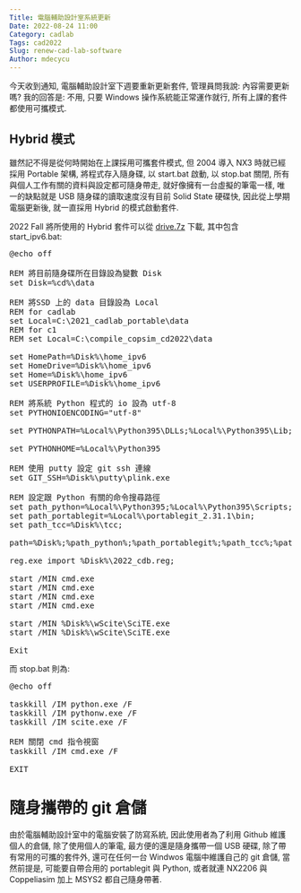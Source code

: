 ```yaml
---
Title: 電腦輔助設計室系統更新
Date: 2022-08-24 11:00
Category: cadlab
Tags: cad2022
Slug: renew-cad-lab-software
Author: mdecycu
---
```


今天收到通知, 電腦輔助設計室下週要重新更新套件, 管理員問我說: 內容需要更新嗎? 我的回答是: 不用, 只要 Windows 操作系統能正常運作就行, 所有上課的套件都使用可攜模式.

[QSetup]: https://www.pantaray.com/qsetup.html

<!-- PELICAN_END_SUMMARY -->

<!-- 由於 md 無法加入 id 屬性, 因此針對標題的 h1 或 h2 直皆使用 html 設定 -->
<h2 id="hybrid">Hybrid 模式</h2>

雖然記不得是從何時開始在上課採用可攜套件模式, 但 2004 導入 NX3 時就已經採用 Portable 架構, 將程式存入隨身碟, 以 start.bat 啟動, 以 stop.bat 關閉, 所有與個人工作有關的資料與設定都可隨身帶走, 就好像擁有一台虛擬的筆電一樣, 唯一的缺點就是 USB 隨身碟的讀取速度沒有目前 Solid State 硬碟快, 因此從上學期電腦更新後, 就一直採用 Hybrid 的模式啟動套件.

2022 Fall 將所使用的 Hybrid 套件可以從 [drive.7z] 下載, 其中包含 start_ipv6.bat:

<pre class="brush: jscript">
@echo off

REM 將目前隨身碟所在目錄設為變數 Disk
set Disk=%cd%\data

REM 將SSD 上的 data 目錄設為 Local
REM for cadlab
set Local=C:\2021_cadlab_portable\data
REM for c1
REM set Local=C:\compile_copsim_cd2022\data

set HomePath=%Disk%\home_ipv6
set HomeDrive=%Disk%\home_ipv6
set Home=%Disk%\home_ipv6
set USERPROFILE=%Disk%\home_ipv6

REM 將系統 Python 程式的 io 設為 utf-8
set PYTHONIOENCODING="utf-8"

set PYTHONPATH=%Local%\Python395\DLLs;%Local%\Python395\Lib;%Local%\Python395\Lib\site-packages;

set PYTHONHOME=%Local%\Python395

REM 使用 putty 設定 git ssh 連線
set GIT_SSH=%Disk%\putty\plink.exe

REM 設定跟 Python 有關的命令搜尋路徑
set path_python=%Local%\Python395;%Local%\Python395\Scripts;
set path_portablegit=%Local%\portablegit_2.31.1\bin;
set path_tcc=%Disk%\tcc;

path=%Disk%;%path_python%;%path_portablegit%;%path_tcc%;%path%;

reg.exe import %Disk%\2022_cdb.reg;

start /MIN cmd.exe
start /MIN cmd.exe
start /MIN cmd.exe
start /MIN cmd.exe

start /MIN %Disk%\wScite\SciTE.exe
start /MIN %Disk%\wScite\SciTE.exe

Exit
</pre>

而 stop.bat 則為:

<pre class="brush: jscript">
@echo off

taskkill /IM python.exe /F
taskkill /IM pythonw.exe /F
taskkill /IM scite.exe /F

REM 關閉 cmd 指令視窗
taskkill /IM cmd.exe /F

EXIT
</pre>

[drive.7z]: ./../downloads/drive.7z

隨身攜帶的 git 倉儲
====

由於電腦輔助設計室中的電腦安裝了防寫系統, 因此使用者為了利用 Github 維護個人的倉儲, 除了使用個人的筆電, 最方便的還是隨身攜帶一個 USB 硬碟, 除了帶有常用的可攜的套件外, 還可在任何一台 Windwos 電腦中維護自己的 git 倉儲, 當然前提是, 可能要自帶合用的 portablegit 與 Python, 或者就連 NX2206 與 Coppeliasim 加上 MSYS2 都自己隨身帶著.

